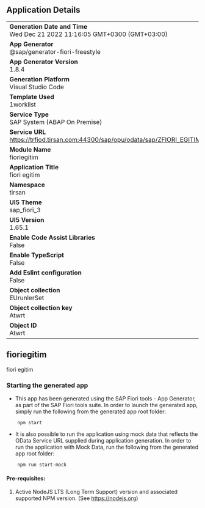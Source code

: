## Application Details
|               |
| ------------- |
|**Generation Date and Time**<br>Wed Dec 21 2022 11:16:05 GMT+0300 (GMT+03:00)|
|**App Generator**<br>@sap/generator-fiori-freestyle|
|**App Generator Version**<br>1.8.4|
|**Generation Platform**<br>Visual Studio Code|
|**Template Used**<br>1worklist|
|**Service Type**<br>SAP System (ABAP On Premise)|
|**Service URL**<br>https://trfiod.tirsan.com:44300/sap/opu/odata/sap/ZFIORI_EGITIM_SRV
|**Module Name**<br>fioriegitim|
|**Application Title**<br>fiori egitim|
|**Namespace**<br>tirsan|
|**UI5 Theme**<br>sap_fiori_3|
|**UI5 Version**<br>1.65.1|
|**Enable Code Assist Libraries**<br>False|
|**Enable TypeScript**<br>False|
|**Add Eslint configuration**<br>False|
|**Object collection**<br>EUrunlerSet|
|**Object collection key**<br>Atwrt|
|**Object ID**<br>Atwrt|

## fioriegitim

fiori egitim

### Starting the generated app

-   This app has been generated using the SAP Fiori tools - App Generator, as part of the SAP Fiori tools suite.  In order to launch the generated app, simply run the following from the generated app root folder:

```
    npm start
```

- It is also possible to run the application using mock data that reflects the OData Service URL supplied during application generation.  In order to run the application with Mock Data, run the following from the generated app root folder:

```
    npm run start-mock
```

#### Pre-requisites:

1. Active NodeJS LTS (Long Term Support) version and associated supported NPM version.  (See https://nodejs.org)


